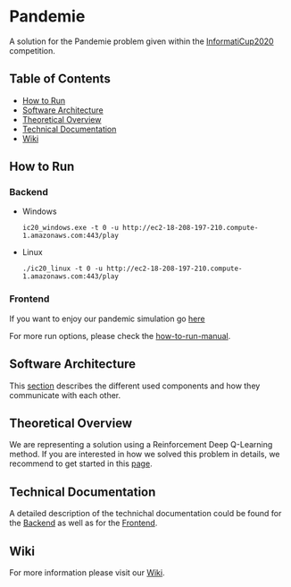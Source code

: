 # Pandemie

A solution for the Pandemie problem given within the [InformatiCup2020](https://github.com/informatiCup/informatiCup2020)
competition.


## Table of Contents
* [How to Run](#how-to-run)
* [Software Architecture](#software-architecture)
* [Theoretical Overview](#theoretical-overview)
* [Technical Documentation](#technical-documentation)
* [Wiki](#wiki)

## How to Run

### Backend
* Windows 
    ```
    ic20_windows.exe -t 0 -u http://ec2-18-208-197-210.compute-1.amazonaws.com:443/play
    ```
* Linux 
    ```
    ./ic20_linux -t 0 -u http://ec2-18-208-197-210.compute-1.amazonaws.com:443/play
    ```
### Frontend
If you want to enjoy our pandemic simulation go [here](http://ec2-18-208-197-210.compute-1.amazonaws.com)

For more run options, please check the [how-to-run-manual](https://gitlab.com/omar.araboghli/pandemie/-/wikis/Usage/00.-How-to-Run).

## Software Architecture
This [section](https://gitlab.com/omar.araboghli/pandemie/-/wikis/Software-Architecture) describes the different used components and
how they communicate with each other.

## Theoretical Overview
We are representing a solution using a Reinforcement Deep Q-Learning method.
If you are interested in how we solved this problem in details, we recommend to get started
in this [page](https://gitlab.com/omar.araboghli/pandemie/-/wikis/Theoretical-Overview/01.-Introduction).

## Technical Documentation
A detailed description of the technichal documentation could be found
for the [Backend](https://gitlab.com/omar.araboghli/pandemie/-/wikis/Technical-Documentation/Backend)
as well as for the [Frontend](https://gitlab.com/omar.araboghli/pandemie/-/wikis/Technical-Documentation/Frontend).

## Wiki
For more information please visit our [Wiki](https://gitlab.com/omar.araboghli/pandemie/-/wikis/pages).
